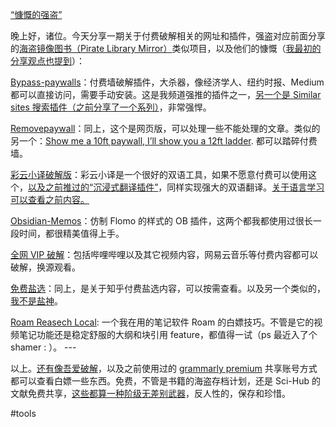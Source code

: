 [“慷慨的强盗”](https://t.me/isaiahsystem/638)



晚上好，诸位。今天分享一期关于付费破解相关的网址和插件，强盗对应前面分享的[海盗镜像图书（Pirate Library Mirror）](https://t.me/isaiahsystem/606)类似项目，以及他们的慷慨（[我最初的分享观点也提到](https://t.me/isaiahsystem/345)）：

[Bypass-paywalls](https://t.me/isaiahsystem/329)：付费墙破解插件，大杀器，像经济学人、纽约时报、Medium 都可以直接访问，需要手动安装。这是我频道强推的插件之一，[另一个是 Similar sites 搜索插件（之前分享了一个系列）](https://t.me/isaiahsystem/511)，非常强悍。

[Removepaywall](https://www.removepaywall.com/)：同上，这个是网页版，可以处理一些不能处理的文章。类似的另一个：[Show me a 10ft paywall, I’ll show you a 12ft ladder](https://12ft.io/). 都可以踏碎付费墙。

[彩云小译破解版](https://github.com/cleviry/xiaoyi_crack)：彩云小译是一个很好的双语工具，如果不愿意付费可以使用这个，[以及之前推过的“沉浸式翻译插件”](https://t.me/c/1403201372/2292)，同样实现强大的双语翻译。[关于语言学习可以查看之前内容。](https://t.me/isaiahsystem/587)

[Obsidian-Memos](https://github.com/Quorafind/Obsidian-Memos)：仿制 Flomo 的样式的 OB 插件，这两个都我都使用过很长一段时间，都很精美值得上手。

[全网 VIP 破解](https://greasyfork.org/zh-CN/scripts/370634)：包括哔哩哔哩以及其它视频内容，网易云音乐等付费内容都可以破解，换源观看。

[免费盐选](https://mfyx.top/)：同上，是关于知乎付费盐选内容，可以按需查看。以及另一个类似的，[我不是盐神](https://onehu.xyz/)。

[Roam Reasech Local](https://www.bilibili.com/video/BV1k5411U7M4/?spm_id_from=333.337.search-card.all.click&vd_source=b8800793ee1ab0925e8c241d6f7b63aa): 一个我在用的笔记软件 Roam 的白嫖技巧。不管是它的视频笔记功能还是稳定舒服的大纲和块引用 feature，都值得一试（ps 最近入了个 shamer : ）。
\---

以上。[还有像吾爱破解](https://www.52pojie.cn/ )，以及之前使用过的 [grammarly premium](https://t.me/LinkstricksOfficial) 共享账号方式都可以查看白嫖一些东西。免费，不管是书籍的海盗存档计划，还是 Sci-Hub 的文献免费共享，[这些都算一种阶级无差别武器](https://t.me/isaiahsystem/537)，反人性的，保存和珍惜。

 #tools
